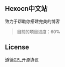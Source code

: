 ## Hexocn中文站

致力于帮助你搭建完美的博客

> 目前的项目进度：60%


## License

遵循[GPL](https://github.com/kjhuanhao/hexocn/blob/master/LICENSE)开源协议



